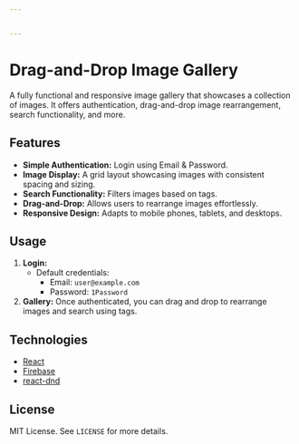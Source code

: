 ```yaml
---


---
```

# Drag-and-Drop Image Gallery

A fully functional and responsive image gallery that showcases a collection of images. It offers authentication, drag-and-drop image rearrangement, search functionality, and more.

## Features


* **Simple Authentication:** Login using Email & Password.
* **Image Display:** A grid layout showcasing images with consistent spacing and sizing.
* **Search Functionality:** Filters images based on tags.
* **Drag-and-Drop:** Allows users to rearrange images effortlessly.
* **Responsive Design:** Adapts to mobile phones, tablets, and desktops.

## Usage

1. **Login:**
   * Default credentials:
     * Email: `user@example.com`
     * Password: `1Password`
2. **Gallery:** Once authenticated, you can drag and drop to rearrange images and search using tags.


## Technologies

* [React](https://reactjs.org/)
* [Firebase](https://firebase.google.com/)
* [react-dnd](https://react-dnd.github.io/react-dnd/about)

## License

MIT License. See `LICENSE` for more details.
